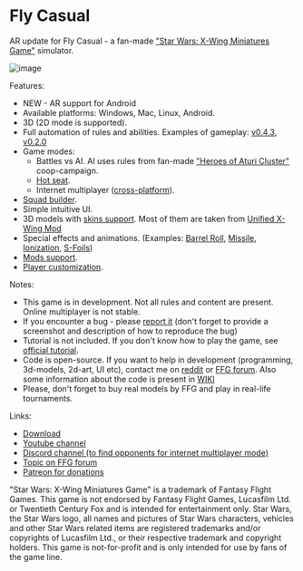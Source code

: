 # Fly Casual

AR update for Fly Casual - a fan-made ["Star Wars: X-Wing Miniatures Game"](https://www.fantasyflightgames.com/en/products/x-wing) simulator.

![image](https://github.com/97saundersj/FlyCasualAR/assets/34074715/c66fdb32-27ce-403f-8648-b370daf7e2ed)

Features:
* NEW - AR support for Android
* Available platforms: Windows, Mac, Linux, Android.
* 3D (2D mode is supported).
* Full automation of rules and abilities. Examples of gameplay: [v0.4.3](https://www.youtube.com/watch?v=YhYvjnKx1P8), [v0.2.0](https://www.youtube.com/watch?v=UhOgTgrdswM)
* Game modes:
  * Battles vs AI. AI uses rules from fan-made ["Heroes of Aturi Cluster"](http://dockingbay416.com/campaign/) coop-campaign.
  * [Hot seat](https://www.youtube.com/watch?v=EO7KGqW1YVI).
  * Internet multiplayer ([cross-platform](https://www.youtube.com/watch?v=w4QeUoHtUJQ)).
* [Squad builder](https://www.youtube.com/watch?v=wWMWvfp9zIc).
* Simple intuitive UI.
* 3D models with [skins support](https://www.youtube.com/watch?v=XNOy6jC0XBM). Most of them are taken from [Unified X-Wing Mod](https://steamcommunity.com/sharedfiles/filedetails/?id=862644552)
* Special effects and animations. (Examples: [Barrel Roll](https://www.youtube.com/watch?v=MOULeTInEgQ), [Missile](https://www.youtube.com/watch?v=ikOuW4LI6RE), [Ionization](https://www.youtube.com/watch?v=vN2jNXnZb0M), [S-Foils](https://www.youtube.com/watch?v=MJ5mC-Q4o0c))
* [Mods support](https://www.youtube.com/watch?v=jWhSSlZah1Y).
* [Player customization](https://www.youtube.com/watch?v=SwJLF4oT5WA).

Notes:
* This game is in development. Not all rules and content are present. Online multiplayer is not stable.
* If you encounter a bug - please [report it](https://github.com/Sandrem/FlyCasual/issues) (don't forget to provide a screenshot and description of how to reproduce the bug)
* Tutorial is not included. If you don't know how to play the game, see [official tutorial](https://www.youtube.com/watch?v=PuhwSma960Y).
* Code is open-source. If you want to help in development (programming, 3d-models, 2d-art, UI etc), contact me on [reddit](https://www.reddit.com/user/Sandrem_FlyCasual/) or [FFG forum](https://community.fantasyflightgames.com/profile/263695-sandrem/). Also some information about the code is present in [WIKI](https://github.com/Sandrem/FlyCasual/wiki/Developer-Support)
* Please, don't forget to buy real models by FFG and play in real-life tournaments.

Links:
* [Download](https://github.com/Sandrem/FlyCasual/releases)
* [Youtube channel](https://www.youtube.com/channel/UCr1mWwQIDZ_CbE6a9iol24A/videos)
* [Discord channel (to find opponents for internet multiplayer mode)](https://discord.gg/23GGua3)
* [Topic on FFG forum](https://community.fantasyflightgames.com/topic/267459-fly-casual-x-wing-simulator/)
* [Patreon for donations](https://www.patreon.com/Sandrem)

"Star Wars: X-Wing Miniatures Game" is a trademark of Fantasy Flight Games. This game is not endorsed by Fantasy Flight Games, Lucasfilm Ltd. or Twentieth Century Fox and is intended for entertainment only. Star Wars, the Star Wars logo, all names and pictures of Star Wars characters, vehicles and other Star Wars related items are registered trademarks and/or copyrights of Lucasfilm Ltd., or their respective trademark and copyright holders. This game is not-for-profit and is only intended for use by fans of the game line.
